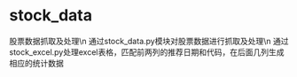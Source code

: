 # stock_data
股票数据抓取及处理\n
通过stock_data.py模块对股票数据进行抓取及处理\n
通过stock_excel.py处理excel表格，匹配前两列的推荐日期和代码，在后面几列生成相应的统计数据
